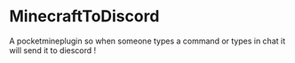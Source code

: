 # MinecraftToDiscord

A pocketmineplugin so when someone types a command or types in chat it will send it to diescord !
